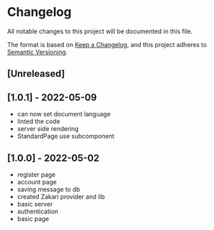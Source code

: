 # Changelog

All notable changes to this project will be documented in this file.

The format is based on [Keep a Changelog](https://keepachangelog.com/en/1.0.0/),
and this project adheres to [Semantic Versioning](https://semver.org/spec/v2.0.0.html).

## [Unreleased]

## [1.0.1] - 2022-05-09

- can now set document language
- linted the code
- server side rendering
- StandardPage use subcomponent

## [1.0.0] - 2022-05-02

- register page
- account page
- saving message to db
- created Zakari provider and lib
- basic server
- authentication
- basic page
